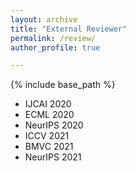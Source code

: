 ```yaml
---
layout: archive
title: "External Reviewer"
permalink: /review/
author_profile: true

---
```


{% include base_path %}

* IJCAI 2020
* ECML 2020
* NeurIPS 2020
* ICCV 2021
* BMVC 2021
* NeurIPS 2021
